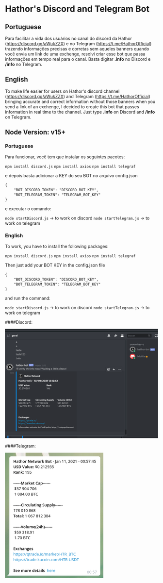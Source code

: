 # Hathor's Discord and Telegram Bot

## Portuguese
Para facilitar a vida dos usuários no canal do discord da Hathor (https://discord.gg/aWukZZX) e no Telegram (https://t.me/HathorOfficial) trazendo informações precisas e corretas sem aqueles banners quando você envia um link de uma exchenge, resolvi criar esse bot que passa informações em tempo real para o canal. Basta digitar **.info** no Discord e **/info** no Telegram.

## English
To make life easier for users on Hathor's discord channel (https://discord.gg/aWukZZX) and Telegram (https://t.me/HathorOfficial) bringing accurate and correct information without those banners when you send a link of an exchenge, I decided to create this bot that passes information in real time to the channel. Just type **.info** on Discord and **/info** on Telegram.
 
## Node Version: v15+

### Portuguese
Para funcionar, você tem que instalar os seguintes pacotes:

`npm install discord.js`
`npm install axios`
`npm install telegraf`

e depois basta adicionar a KEY do seu BOT no arquivo config.json

```
{
    "BOT_DISCORD_TOKEN": "DISCORD_BOT_KEY",
    "BOT_TELEGRAM_TOKEN": "TELEGRAM_BOT_KEY"
}

```

e executar o comando:
    
`node startDiscord.js` -> to work on discord
`node startTelegram.js` -> to work on telegram

### English
To work, you have to install the following packages:

`npm install discord.js`
`npm install axios`
`npm install telegraf`


Then just add your BOT KEY in the config.json file

```
{
    "BOT_DISCORD_TOKEN": "DISCORD_BOT_KEY",
    "BOT_TELEGRAM_TOKEN": "TELEGRAM_BOT_KEY"
}

```

and run the command:
    
`node startDiscord.js` -> to work on discord
`node startTelegram.js` -> to work on telegram

####Discord:

<img src="https://github.com/mbnunes/hathor-bot/blob/main/imgs/bot.png">

####Telegram:

<img src="https://github.com/mbnunes/hathor-bot/blob/main/imgs/botTelegram.png">
